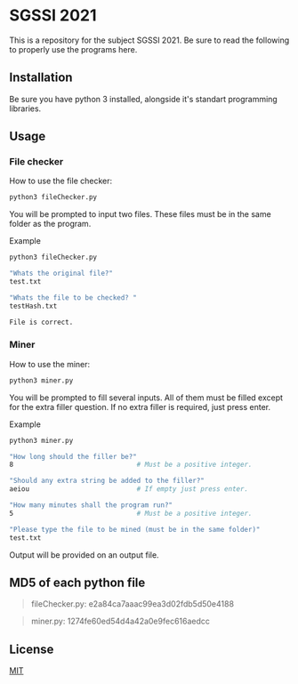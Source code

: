 # SGSSI 2021

This is a repository for the subject SGSSI 2021. Be sure to read the following to properly use the programs here.

## Installation

Be sure you have python 3 installed, alongside it's standart programming libraries.


## Usage

### File checker 

How to use the file checker:

```bash
python3 fileChecker.py
```
You will be prompted to input two files. These files must be in the same folder as the program.

Example 

```bash
python3 fileChecker.py

"Whats the original file?"
test.txt

"Whats the file to be checked? "
testHash.txt

File is correct.
```

### Miner 

How to use the miner:

```bash
python3 miner.py
```
You will be prompted to fill several inputs. All of them must be filled except for the extra filler question. 
If no extra filler is required, just press enter.

Example 

```bash
python3 miner.py

"How long should the filler be?"
8                               # Must be a positive integer.

"Should any extra string be added to the filler?"
aeiou                           # If empty just press enter.

"How many minutes shall the program run?"
5                               # Must be a positive integer.

"Please type the file to be mined (must be in the same folder)"
test.txt

```

Output will be provided on an output file.

## MD5 of each python file

>fileChecker.py: e2a84ca7aaac99ea3d02fdb5d50e4188

>miner.py: 1274fe60ed54d4a42a0e9fec616aedcc

## License
[MIT](https://choosealicense.com/licenses/mit/)